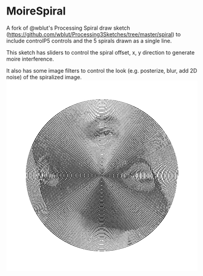 # MoireSpiral
A fork of @wblut's Processing Spiral draw sketch (https://github.com/wblut/Processing3Sketches/tree/master/spiral) to include controlP5 controls and the 5 spirals drawn as a single line.

This sketch has sliders to control the spiral offset, x, y direction to generate moire interference. 

It also has some image filters to control the look (e.g. posterize, blur, add 2D noise) of the spiralized image.
![Image](https://github.com/frameRateZero/Blog/blob/media/KM727.jpg?raw=true)
